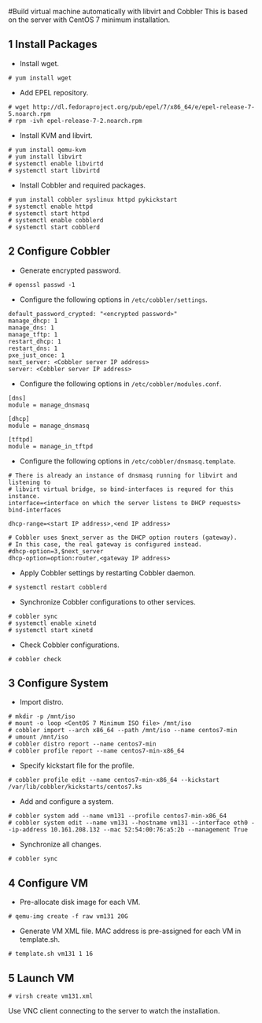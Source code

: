 #Build virtual machine automatically with libvirt and Cobbler
This is based on the server with CentOS 7 minimum installation.

## 1 Install Packages
* Install wget.
```
# yum install wget
```

* Add EPEL repository.
```
# wget http://dl.fedoraproject.org/pub/epel/7/x86_64/e/epel-release-7-5.noarch.rpm
# rpm -ivh epel-release-7-2.noarch.rpm
```

* Install KVM and libvirt.
```
# yum install qemu-kvm
# yum install libvirt
# systemctl enable libvirtd
# systemctl start libvirtd
```

* Install Cobbler and required packages.
```
# yum install cobbler syslinux httpd pykickstart
# systemctl enable httpd
# systemctl start httpd
# systemctl enable cobblerd
# systemctl start cobblerd
```

## 2 Configure Cobbler
* Generate encrypted password.
```
# openssl passwd -1
```

* Configure the following options in `/etc/cobbler/settings`.
```
default_password_crypted: "<encrypted password>"
manage_dhcp: 1
manage_dns: 1
manage_tftp: 1
restart_dhcp: 1
restart_dns: 1
pxe_just_once: 1
next_server: <Cobbler server IP address>
server: <Cobbler server IP address>
```

* Configure the following options in `/etc/cobbler/modules.conf`.
```
[dns]
module = manage_dnsmasq

[dhcp]
module = manage_dnsmasq

[tftpd]
module = manage_in_tftpd
```

* Configure the following options in `/etc/cobbler/dnsmasq.template`.
```
# There is already an instance of dnsmasq running for libvirt and listening to
# libvirt virtual bridge, so bind-interfaces is requred for this instance.
interface=<interface on which the server listens to DHCP requests>
bind-interfaces

dhcp-range=<start IP address>,<end IP address>

# Cobbler uses $next_server as the DHCP option routers (gateway).
# In this case, the real gateway is configured instead.
#dhcp-option=3,$next_server
dhcp-option=option:router,<gateway IP address>
```

* Apply Cobbler settings by restarting Cobbler daemon.
```
# systemctl restart cobblerd
```

* Synchronize Cobbler configurations to other services.
```
# cobbler sync
# systemctl enable xinetd
# systemctl start xinetd
```

* Check Cobbler configurations.
```
# cobbler check
```

## 3 Configure System
* Import distro.
```
# mkdir -p /mnt/iso
# mount -o loop <CentOS 7 Minimum ISO file> /mnt/iso
# cobbler import --arch x86_64 --path /mnt/iso --name centos7-min
# umount /mnt/iso
# cobbler distro report --name centos7-min
# cobbler profile report --name centos7-min-x86_64
```

* Specify kickstart file for the profile.
```
# cobbler profile edit --name centos7-min-x86_64 --kickstart /var/lib/cobbler/kickstarts/centos7.ks
```

* Add and configure a system.
```
# cobbler system add --name vm131 --profile centos7-min-x86_64
# cobbler system edit --name vm131 --hostname vm131 --interface eth0 --ip-address 10.161.208.132 --mac 52:54:00:76:a5:2b --management True
```

* Synchronize all changes.
```
# cobbler sync
```

## 4 Configure VM
* Pre-allocate disk image for each VM.
```
# qemu-img create -f raw vm131 20G
```
* Generate VM XML file. MAC address is pre-assigned for each VM in template.sh.
```
# template.sh vm131 1 16
```

## 5 Launch VM
```
# virsh create vm131.xml
```
Use VNC client connecting to the server to watch the installation.


